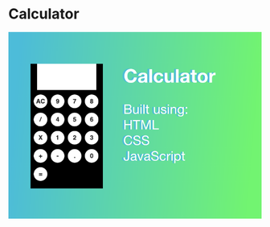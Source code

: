 # Calculator
![calculator preview](https://github.com/gabrielacepeda/Calculator/blob/master/calculator-image.png)
